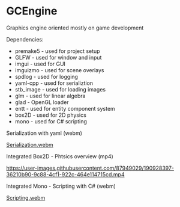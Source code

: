 # GCEngine
Graphics engine oriented mostly on game development

Dependencies:
- premake5 - used for project setup
- GLFW - used for window and input
- imgui - used for GUI
- imguizmo - used for scene overlays
- spdlog - used for logging
- yaml-cpp - used for serializtion
- stb_image - used for loading images
- glm - used for linear algebra
- glad - OpenGL loader
- entt - used for entity component system
- box2D - used for 2D physics
- mono - used for C# scripting



Serialization with yaml (webm)

[Serialization.webm](https://user-images.githubusercontent.com/87949029/190928550-e42494c3-6cde-46d1-a8dc-f924d07a7c35.webm)


Integrated Box2D - Phtsics overview (mp4)

https://user-images.githubusercontent.com/87949029/190928397-36210b90-9c88-4cf1-922c-464e114715cd.mp4


Integrated Mono - Scripting with C# (webm)

[Scripting.webm](https://user-images.githubusercontent.com/87949029/190928100-eaee47b7-642f-458f-9888-b39f01a89166.webm)
